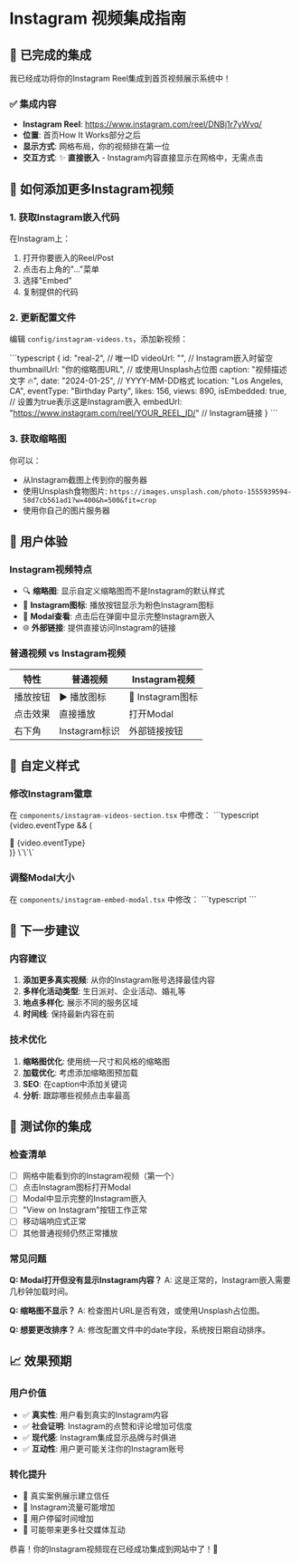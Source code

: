 # Instagram 视频集成指南

## 🎉 已完成的集成

我已经成功将你的Instagram Reel集成到首页视频展示系统中！

### ✅ 集成内容
- **Instagram Reel**: https://www.instagram.com/reel/DNBj1r7yWvq/
- **位置**: 首页How It Works部分之后
- **显示方式**: 网格布局，你的视频排在第一位
- **交互方式**: ✨ **直接嵌入** - Instagram内容直接显示在网格中，无需点击

## 🔧 如何添加更多Instagram视频

### 1. 获取Instagram嵌入代码
在Instagram上：
1. 打开你要嵌入的Reel/Post
2. 点击右上角的"..."菜单
3. 选择"Embed"
4. 复制提供的代码

### 2. 更新配置文件
编辑 `config/instagram-videos.ts`，添加新视频：

\`\`\`typescript
{
  id: "real-2", // 唯一ID
  videoUrl: "", // Instagram嵌入时留空
  thumbnailUrl: "你的缩略图URL", // 或使用Unsplash占位图
  caption: "视频描述文字 🔥",
  date: "2024-01-25", // YYYY-MM-DD格式
  location: "Los Angeles, CA",
  eventType: "Birthday Party",
  likes: 156,
  views: 890,
  isEmbedded: true, // 设置为true表示这是Instagram嵌入
  embedUrl: "https://www.instagram.com/reel/YOUR_REEL_ID/" // Instagram链接
}
\`\`\`

### 3. 获取缩略图
你可以：
- 从Instagram截图上传到你的服务器
- 使用Unsplash食物图片: `https://images.unsplash.com/photo-1555939594-58d7cb561ad1?w=400&h=500&fit=crop`
- 使用你自己的图片服务器

## 📱 用户体验

### Instagram视频特点
- 🔍 **缩略图**: 显示自定义缩略图而不是Instagram的默认样式
- 📱 **Instagram图标**: 播放按钮显示为粉色Instagram图标
- 🔗 **Modal查看**: 点击后在弹窗中显示完整Instagram嵌入
- 🌐 **外部链接**: 提供直接访问Instagram的链接

### 普通视频 vs Instagram视频
| 特性 | 普通视频 | Instagram视频 |
|------|----------|---------------|
| 播放按钮 | ▶️ 播放图标 | 📱 Instagram图标 |
| 点击效果 | 直接播放 | 打开Modal |
| 右下角 | Instagram标识 | 外部链接按钮 |

## 🎨 自定义样式

### 修改Instagram徽章
在 `components/instagram-videos-section.tsx` 中修改：
\`\`\`typescript
{video.eventType && (
  <div className="absolute top-3 left-3 bg-pink-500 text-white px-2 py-1 rounded-full text-xs font-medium">
    📱 {video.eventType}
  </div>
)}
\`\`\`

### 调整Modal大小
在 `components/instagram-embed-modal.tsx` 中修改：
\`\`\`typescript
<DialogContent className="max-w-3xl max-h-[95vh] overflow-y-auto">
\`\`\`

## 🔄 下一步建议

### 内容建议
1. **添加更多真实视频**: 从你的Instagram账号选择最佳内容
2. **多样化活动类型**: 生日派对、企业活动、婚礼等
3. **地点多样化**: 展示不同的服务区域
4. **时间线**: 保持最新内容在前

### 技术优化
1. **缩略图优化**: 使用统一尺寸和风格的缩略图
2. **加载优化**: 考虑添加缩略图预加载
3. **SEO**: 在caption中添加关键词
4. **分析**: 跟踪哪些视频点击率最高

## 🎯 测试你的集成

### 检查清单
- [ ] 网格中能看到你的Instagram视频（第一个）
- [ ] 点击Instagram图标打开Modal
- [ ] Modal中显示完整的Instagram嵌入
- [ ] "View on Instagram"按钮工作正常
- [ ] 移动端响应式正常
- [ ] 其他普通视频仍然正常播放

### 常见问题
**Q: Modal打开但没有显示Instagram内容？**
A: 这是正常的，Instagram嵌入需要几秒钟加载时间。

**Q: 缩略图不显示？**
A: 检查图片URL是否有效，或使用Unsplash占位图。

**Q: 想要更改排序？**
A: 修改配置文件中的date字段，系统按日期自动排序。

## 📈 效果预期

### 用户价值
- ✅ **真实性**: 用户看到真实的Instagram内容
- ✅ **社会证明**: Instagram的点赞和评论增加可信度
- ✅ **现代感**: Instagram集成显示品牌与时俱进
- ✅ **互动性**: 用户更可能关注你的Instagram账号

### 转化提升
- 🎯 真实案例展示建立信任
- 📱 Instagram流量可能增加
- 🔄 用户停留时间增加
- 💬 可能带来更多社交媒体互动

恭喜！你的Instagram视频现在已经成功集成到网站中了！🎉
